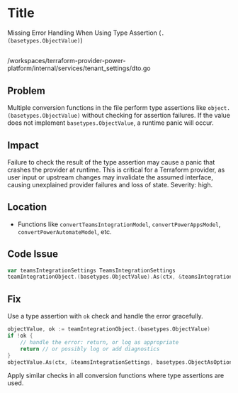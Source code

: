 # Title

Missing Error Handling When Using Type Assertion (`.(basetypes.ObjectValue)`)

##

/workspaces/terraform-provider-power-platform/internal/services/tenant_settings/dto.go

## Problem

Multiple conversion functions in the file perform type assertions like `object.(basetypes.ObjectValue)` without checking for assertion failures. If the value does not implement `basetypes.ObjectValue`, a runtime panic will occur.

## Impact

Failure to check the result of the type assertion may cause a panic that crashes the provider at runtime. This is critical for a Terraform provider, as user input or upstream changes may invalidate the assumed interface, causing unexplained provider failures and loss of state. Severity: high.

## Location

- Functions like `convertTeamsIntegrationModel`, `convertPowerAppsModel`, `convertPowerAutomateModel`, etc.

## Code Issue

```go
var teamsIntegrationSettings TeamsIntegrationSettings
teamIntegrationObject.(basetypes.ObjectValue).As(ctx, &teamsIntegrationSettings, basetypes.ObjectAsOptions{UnhandledNullAsEmpty: true, UnhandledUnknownAsEmpty: true})
```

## Fix

Use a type assertion with `ok` check and handle the error gracefully.

```go
objectValue, ok := teamIntegrationObject.(basetypes.ObjectValue)
if !ok {
    // handle the error: return, or log as appropriate
    return // or possibly log or add diagnostics
}
objectValue.As(ctx, &teamsIntegrationSettings, basetypes.ObjectAsOptions{UnhandledNullAsEmpty: true, UnhandledUnknownAsEmpty: true})
```

Apply similar checks in all conversion functions where type assertions are used.

